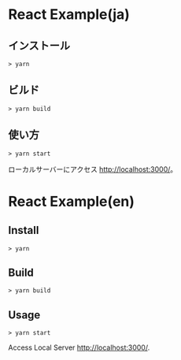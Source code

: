 # React Example(ja)
## インストール
```
> yarn
```

## ビルド
```
> yarn build
```

## 使い方
```
> yarn start
```
ローカルサーバーにアクセス [http://localhost:3000/](http://localhost:3000/)。

# React Example(en)
## Install
```
> yarn
```

## Build
```
> yarn build
```

## Usage
```
> yarn start
```
Access Local Server [http://localhost:3000/](http://localhost:3000/).